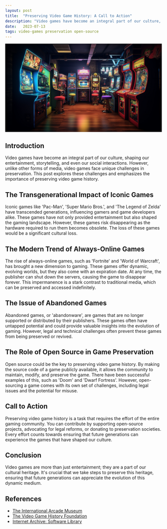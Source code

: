 ```yaml
---
layout: post
title:  "Preserving Video Game History: A Call to Action"
description: "Video games have become an integral part of our culture, shaping our entertainment, storytelling, and even our social interactions. However, unlike other forms of media, video games face unique challenges in preservation. This post explores these challenges and emphasizes the importance of preserving video game history."
date:   2023-07-13
tags: video-games preservation open-source
---
```


![A series of arcade machines](/assets/video-game-history.png)

## Introduction
Video games have become an integral part of our culture, shaping our entertainment, storytelling, and even our social interactions. However, unlike other forms of media, video games face unique challenges in preservation. This post explores these challenges and emphasizes the importance of preserving video game history.

## The Transgenerational Impact of Iconic Games
Iconic games like 'Pac-Man', 'Super Mario Bros.', and 'The Legend of Zelda' have transcended generations, influencing gamers and game developers alike. These games have not only provided entertainment but also shaped the gaming landscape. However, these games risk disappearing as the hardware required to run them becomes obsolete. The loss of these games would be a significant cultural loss.

## The Modern Trend of Always-Online Games
The rise of always-online games, such as 'Fortnite' and 'World of Warcraft', has brought a new dimension to gaming. These games offer dynamic, evolving worlds, but they also come with an expiration date. At any time, the publisher can shut down the servers, causing the game to disappear forever. This impermanence is a stark contrast to traditional media, which can be preserved and accessed indefinitely.

## The Issue of Abandoned Games
Abandoned games, or 'abandonware', are games that are no longer supported or distributed by their publishers. These games often have untapped potential and could provide valuable insights into the evolution of gaming. However, legal and technical challenges often prevent these games from being preserved or revived.

## The Role of Open Source in Game Preservation
Open source could be the key to preserving video game history. By making the source code of a game publicly available, it allows the community to maintain, modify, and preserve the game. There have been successful examples of this, such as 'Doom' and 'Dwarf Fortress'. However, open-sourcing a game comes with its own set of challenges, including legal issues and the potential for misuse.

## Call to Action
Preserving video game history is a task that requires the effort of the entire gaming community. You can contribute by supporting open-source projects, advocating for legal reforms, or donating to preservation societies. Every effort counts towards ensuring that future generations can experience the games that have shaped our culture.

## Conclusion
Video games are more than just entertainment; they are a part of our cultural heritage. It's crucial that we take steps to preserve this heritage, ensuring that future generations can appreciate the evolution of this dynamic medium.

## References
- [The International Arcade Museum](http://www.arcade-museum.com/)
- [The Video Game History Foundation](https://gamehistory.org/)
- [Internet Archive: Software Library](https://archive.org/details/software)
